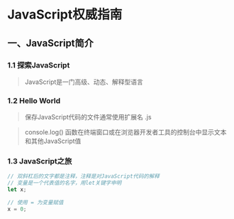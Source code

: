 # JavaScript权威指南

## 一、JavaScript简介
### 1.1 探索JavaScript

> JavaScript是一门高级、动态、解释型语言

### 1.2 Hello World

> 保存JavaScript代码的文件通常使用扩展名 .js

> console.log() 函数在终端窗口或在浏览器开发者工具的控制台中显示文本和其他JavaScript值

### 1.3 JavaScript之旅

```js
// 双斜杠后的文字都是注释，注释是对JavaScript代码的解释
// 变量是一个代表值的名字，用let关键字申明
let x;

// 使用 = 为变量赋值
x = 0;
```



